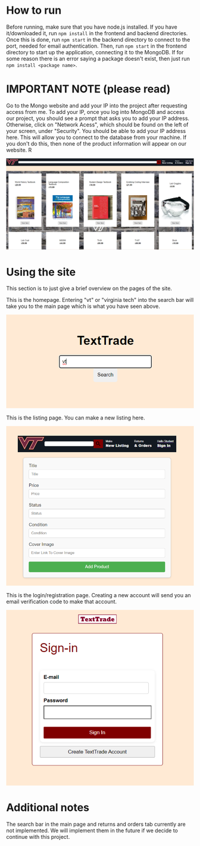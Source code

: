 # How to run<br>
Before running, make sure that you have node.js installed. If you have it/downloaded it, run `npm install` in the frontend and backend directories. Once this is done, run `npm start` in the backend directory to connect to the port, needed for email authentication. Then, run `npm start` in the frontend directory to start up the application, connecting it to the MongoDB. If for some reason there is an error saying a package doesn't exist, then just run `npm install <package name>`. 

# IMPORTANT NOTE (please read)<br>
Go to the Mongo website and add your IP into the project after requesting access from me. To add your IP, once you log into MongoDB and access our project, you should see a prompt that asks you to add your IP address. Otherwise, click on "Network Acess", which should be found on the left of your screen, under "Security". You should be able to add your IP address here. This will allow you to connect to the database from your machine. If you don't do this, then none of the product information will appear on our website. R

![alt text](mainpage.png)

# Using the site<br>
This section is to just give a brief overview on the pages of the site.

This is the homepage. Entering "vt" or "virginia tech" into the search bar will take you to the main page which is what you have seen above.

![alt text](homepage.png)

This is the listing page. You can make a new listing here.

![alt text](listing.png)

This is the login/registration page. Creating a new account will send you an email verification code to make that account. 

![alt text](login.png)

# Additional notes<br>
The search bar in the main page and returns and orders tab currently are not implemented. We will implement them in the future if we decide to continue with this project. 
